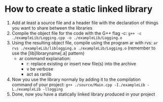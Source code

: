# How to create a static linked library
1. Add at least a source file and a header file with the declaration of things you want to share between the libraries
2. Compile the object file for the code with the G++ flag -c: `g++ -c ./exampleLib/Logging.cpp -o ./exampleLib/Logging.o`
3. Using the resulting object file, compile using the program ar with rvs: `ar rvs ./exampleLib/liblogging.a ./exampleLib/Logging.o` (remember to use the [lib]libraryname[.a] pattern)
    - ar command explanation:
        - r:  replace existing or insert new file(s) into the archive
        - v be verbose
        - act as ranlib
4. Now you use the library normaly by adding it to the compilation command of your project: `g++ ./source/Main.cpp -I./exampleLib -L./exampleLib -llogging`
5. Done, now you have a statically linked library produced in your project
